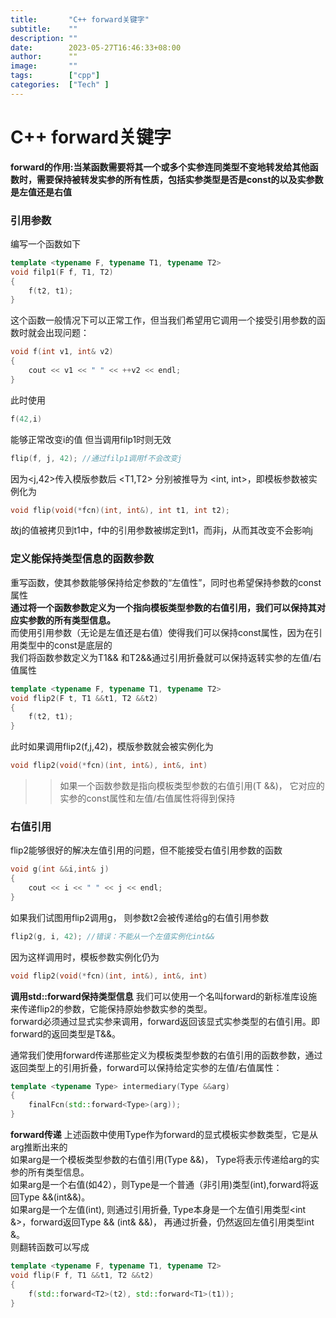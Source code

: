 ```yaml
---
title:       "C++ forward关键字"
subtitle:    ""
description: ""
date:        2023-05-27T16:46:33+08:00
author:      ""
image:       ""
tags:        ["cpp"]
categories:  ["Tech" ]
---
```


# C++ forward关键字
**forward的作用:当某函数需要将其一个或多个实参连同类型不变地转发给其他函数时，需要保持被转发实参的所有性质，包括实参类型是否是const的以及实参数是左值还是右值**  

### 引用参数
编写一个函数如下
```c++
template <typename F, typename T1, typename T2>
void filp1(F f, T1, T2)
{
    f(t2, t1);
}
```  
这个函数一般情况下可以正常工作，但当我们希望用它调用一个接受引用参数的函数时就会出现问题：
```c++
void f(int v1, int& v2)
{
    cout << v1 << " " << ++v2 << endl;
}
```  
此时使用
```c++
f(42,i)
```
能够正常改变i的值
但当调用filp1时则无效
```c++
flip(f, j, 42); //通过filp1调用f不会改变j
```  
因为<j,42>传入模版参数后 <T1,T2> 分别被推导为 <int, int>，即模板参数被实例化为
```c++
void flip(void(*fcn)(int, int&), int t1, int t2);
```
故j的值被拷贝到t1中，f中的引用参数被绑定到t1，而非j，从而其改变不会影响j

### 定义能保持类型信息的函数参数  
重写函数，使其参数能够保持给定参数的“左值性”，同时也希望保持参数的const属性  
**通过将一个函数参数定义为一个指向模板类型参数的右值引用，我们可以保持其对应实参数的所有类型信息。**  
而使用引用参数（无论是左值还是右值）使得我们可以保持const属性，因为在引用类型中的const是底层的  
我们将函数参数定义为T1&& 和T2&&通过引用折叠就可以保持返转实参的左值/右值属性
```c++
template <typename F, typename T1, typename T2>
void flip2(F t, T1 &&t1, T2 &&t2)
{
    f(t2, t1); 
}
```
此时如果调用flip2(f,j,42)，模版参数就会被实例化为
```c++
void flip2(void(*fcn)(int, int&), int&, int)
```
>> 如果一个函数参数是指向模板类型参数的右值引用(T &&)， 它对应的实参的const属性和左值/右值属性将得到保持

### 右值引用
flip2能够很好的解决左值引用的问题，但不能接受右值引用参数的函数
```c++
void g(int &&i,int& j)
{
    cout << i << " " << j << endl;
}
```
如果我们试图用flip2调用g， 则参数t2会被传递给g的右值引用参数
```c++
flip2(g, i, 42); //错误：不能从一个左值实例化int&&
```
因为这样调用时，模板参数实例化仍为
```c++
void flip2(void(*fcn)(int, int&), int&, int)
```
**调用std::forward保持类型信息**
我们可以使用一个名叫forward的新标准库设施来传递flip2的参数，它能保持原始参数实参的类型。  
forward必须通过显式实参来调用，forward返回该显式实参类型的右值引用。即forward<T>的返回类型是T&&。  

通常我们使用forward传递那些定义为模板类型参数的右值引用的函数参数，通过返回类型上的引用折叠，forward可以保持给定实参的左值/右值属性：
```c++
template <typename Type> intermediary(Type &&arg)
{
    finalFcn(std::forward<Type>(arg));
}
```
**forward传递**
上述函数中使用Type作为forward的显式模板实参数类型，它是从arg推断出来的  
如果arg是一个模板类型参数的右值引用(Type &&)， Type将表示传递给arg的实参的所有类型信息。  
如果arg是一个右值(如42），则Type是一个普通（非引用)类型(int),forward<Type>将返回Type &&(int&&)。   
如果arg是一个左值(int), 则通过引用折叠, Type本身是一个左值引用类型<int &>，forward返回Type && (int& &&)， 再通过折叠，仍然返回左值引用类型int &。  
则翻转函数可以写成
```c++
template <typename F, typename T1, typename T2>
void flip(F f, T1 &&t1, T2 &&t2)
{
    f(std::forward<T2>(t2), std::forward<T1>(t1));
}